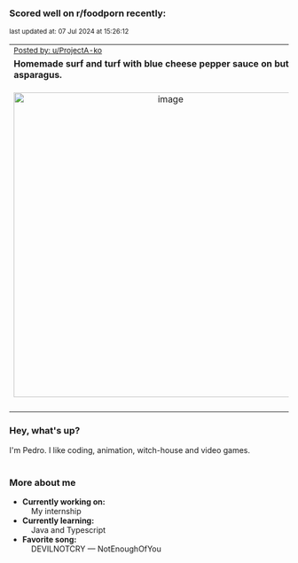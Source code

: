 ### Scored well on r/foodporn recently:

<p align="left"><sub>last updated at: 07 Jul 2024 at 15:26:12</sub></p>

|   |
| --- |
| <sub>[Posted by: u/ProjectA-ko][source]</sub> |
| **Homemade surf and turf with blue cheese pepper sauce on buttered asparagus.** | 
|<p align="center"> <img alt="image" src="https://i.redd.it/ldo0cy4tpz9d1.jpeg" width="550" /> </p>|
|   |

### Hey, what's up?

I'm Pedro. I like coding, animation, witch-house and video games.<br><br>

### More about me
- **Currently working on:**  
&nbsp;&nbsp;&nbsp;&nbsp;My internship
- **Currently learning:**  
&nbsp;&nbsp;&nbsp;&nbsp;Java and Typescript
- **Favorite song:**  
&nbsp;&nbsp;&nbsp;&nbsp;DEVILNOTCRY — NotEnoughOfYou<br><br>

  



  
  
  
[linkedin]: https://linkedin.com/in/pedro-h-r-gomes-8a487b14a/
[gmail]: mailto:pilique11@gmail.com
[source]: https://reddit.com/r/FoodPorn/comments/1dt73vn/homemade_surf_and_turf_with_blue_cheese_pepper/
[redditAPI]: https://www.reddit.com/dev/api/